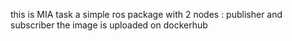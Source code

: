 this is MIA task 
a simple ros package with 2 nodes : publisher and subscriber
the image is uploaded on dockerhub
